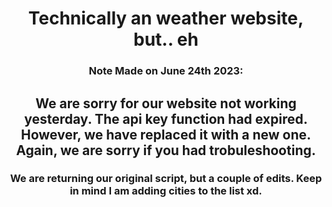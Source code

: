 <Center><h1>Technically an weather website, but.. eh</h1><center>
  

<h3>Note Made on June 24th 2023:</h3>

<h2>We are sorry for our website not working yesterday. The api key function had expired. However, we have replaced it with a new one. Again, we are sorry if you had trobuleshooting.</h2>

<h3>We are returning our original script, but a couple of edits. Keep in mind I am adding cities to the list xd.</h3>
